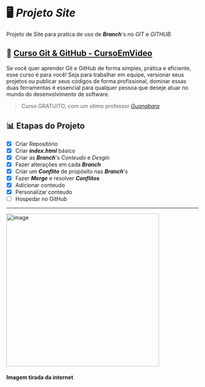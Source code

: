 # 🖥️ _Projeto Site_ 
Projeto de Site para pratica de uso de ***Branch***'s no *GIT* e *GITHUB*. 

## 📁 [Curso Git & GitHub - CursoEmVideo](https://www.cursoemvideo.com/curso/curso-de-git-e-github/)

Se você quer aprender Git e GitHub de forma simples, prática e eficiente, esse curso é para você! Seja para trabalhar em equipe, versionar seus projetos ou publicar seus códigos de forma profissional, dominar essas duas ferramentas é essencial para qualquer pessoa que deseje atuar no mundo do desenvolvimento de software.

> Curso GRATUITO, com um otimo professor _*[Guanabara](https://www.instagram.com/gustavoguanabara/)*_

## 📊 Etapas do Projeto

- [x] Criar Repositório
- [x] Criar ***index.html*** básico
- [x] Criar as ***Branch***'s *Conteudo* e *Desgin*
- [x] Fazer alterações em cada ***Branch***
- [x] Criar um ***Conflito*** de propósito nas ***Branch***'s
- [x] Fazer ***Merge*** e resolver ***Conflitos***
- [x] Adicionar conteudo
- [x] Personalizar conteudo
- [ ] Hospedar no GitHub

---


<img width="400" height="400" alt="image" src="https://github.com/user-attachments/assets/786d1d15-6773-4997-91ad-3ea48af42ed0" />

#### Imagem tirada da internet

